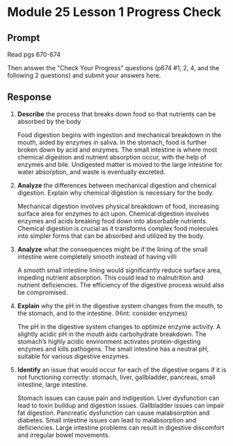# Module 25 Lesson 1 Progress Check

## Prompt

Read pgs 670-674

Then answer the "Check Your Progress" questions (p674 #1, 2, 4, and the following 2 questions) and submit your answers here.

## Response

1. **Describe** the process that breaks down food so that nutrients can be absorbed by the body

    Food digestion begins with ingestion and mechanical breakdown in the mouth, aided by enzymes in saliva. In the stomach, food is further broken down by acid and enzymes. The small intestine is where most chemical digestion and nutrient absorption occur, with the help of enzymes and bile. Undigested matter is moved to the large intestine for water absorption, and waste is eventually excreted.

2. **Analyze** the differences between mechanical digestion and chemical digestion. Explain why chemical digestion is necessary for the body.

    Mechanical digestion involves physical breakdown of food, increasing surface area for enzymes to act upon. Chemical digestion involves enzymes and acids breaking food down into absorbable nutrients. Chemical digestion is crucial as it transforms complex food molecules into simpler forms that can be absorbed and utilized by the body.

3. **Analyze** what the consequences might be if the lining of the small intestine were completely smooth instead of having villi

    A smooth small intestine lining would significantly reduce surface area, impeding nutrient absorption. This could lead to malnutrition and nutrient deficiencies. The efficiency of the digestive process would also be compromised.

4. **Explain** why the pH in the digestive system changes from the mouth, to the stomach, and to the intestine. (Hint: consider enzymes)

    The pH in the digestive system changes to optimize enzyme activity. A slightly acidic pH in the mouth aids carbohydrate breakdown. The stomach’s highly acidic environment activates protein-digesting enzymes and kills pathogens. The small intestine has a neutral pH, suitable for various digestive enzymes.

5. **Identify** an issue that would occur for each of the digestive organs if it is not functioning correctly: stomach, liver, gallbladder, pancreas, small intestine, large intestine.

    Stomach issues can cause pain and indigestion. Liver dysfunction can lead to toxin buildup and digestion issues. Gallbladder issues can impair fat digestion. Pancreatic dysfunction can cause malabsorption and diabetes. Small intestine issues can lead to malabsorption and deficiencies. Large intestine problems can result in digestive discomfort and irregular bowel movements.